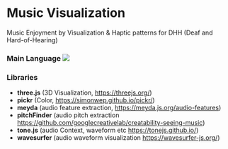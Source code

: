 # Music Visualization
Music Enjoyment by Visualization & Haptic patterns for DHH (Deaf and Hard-of-Hearing)
### Main Language   <img src="https://img.shields.io/badge/JavaScript-F7DF1E?style=flat-square&logo=JavaScript&logoColor=black"/>

### Libraries 
- **three.js** (3D Visualization, https://threejs.org/)
- **pickr** (Color, https://simonwep.github.io/pickr/)
- **meyda** (audio feature extraction, https://meyda.js.org/audio-features)
- **pitchFinder** (audio pitch extraction https://github.com/googlecreativelab/creatability-seeing-music)
- **tone.js** (audio Context, waveform etc https://tonejs.github.io/) 
- **wavesurfer** (audio waveform visualization https://wavesurfer-js.org/) 

